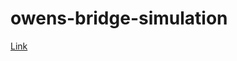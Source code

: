 # owens-bridge-simulation

[Link](https://practice.geeksforgeeks.org/contest/datacultr-campus-test-iit-roorkee/problems)
